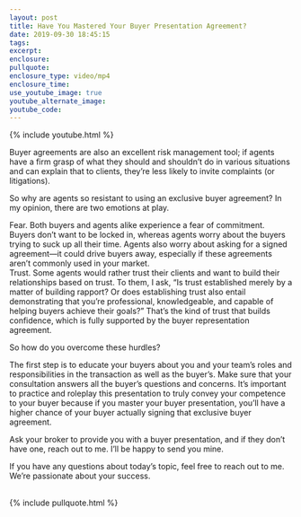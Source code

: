 ```yaml
---
layout: post
title: Have You Mastered Your Buyer Presentation Agreement?
date: 2019-09-30 18:45:15
tags:
excerpt:
enclosure:
pullquote:
enclosure_type: video/mp4
enclosure_time:
use_youtube_image: true
youtube_alternate_image:
youtube_code:
---
```


{% include youtube.html %}

Buyer agreements are also an excellent risk management tool; if agents have a firm grasp of what they should and shouldn’t do in various situations and can explain that to clients, they’re less likely to invite complaints (or litigations).

So why are agents so resistant to using an exclusive buyer agreement? In my opinion, there are two emotions at play.

Fear. Both buyers and agents alike experience a fear of commitment. Buyers don’t want to be locked in, whereas agents worry about the buyers trying to suck up all their time. Agents also worry about asking for a signed agreement—it could drive buyers away, especially if these agreements aren’t commonly used in your market.<br>Trust. Some agents would rather trust their clients and want to build their relationships based on trust. To them, I ask, “Is trust established merely by a matter of building rapport? Or does establishing trust also entail demonstrating that you’re professional, knowledgeable, and capable of helping buyers achieve their goals?” That’s the kind of trust that builds confidence, which is fully supported by the buyer representation agreement.

So how do you overcome these hurdles?

The first step is to educate your buyers about you and your team’s roles and responsibilities in the transaction as well as the buyer’s. Make sure that your consultation answers all the buyer’s questions and concerns. It’s important to practice and roleplay this presentation to truly convey your competence to your buyer because if you master your buyer presentation, you’ll have a higher chance of your buyer actually signing that exclusive buyer agreement.

Ask your broker to provide you with a buyer presentation, and if they don’t have one, reach out to me. I’ll be happy to send you mine.

If you have any questions about today’s topic, feel free to reach out to me. We’re passionate about your success.<br>&nbsp;

{% include pullquote.html %}